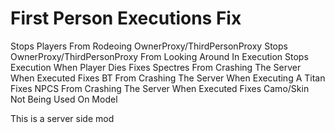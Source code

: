 # First Person Executions Fix

Stops Players From Rodeoing OwnerProxy/ThirdPersonProxy
Stops OwnerProxy/ThirdPersonProxy From Looking Around In Execution
Stops Execution When Player Dies
Fixes Spectres From Crashing The Server When Executed
Fixes BT From Crashing The Server When Executing A Titan 
Fixes NPCS From Crashing The Server When Executed
Fixes Camo/Skin Not Being Used On Model

This is a server side mod
